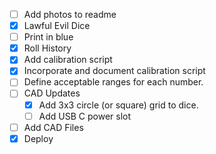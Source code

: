 - [ ] Add photos to readme
- [x] Lawful Evil Dice
- [ ] Print in blue
- [x] Roll History
- [x] Add calibration script
- [x] Incorporate and document calibration script
- [ ] Define acceptable ranges
 for each number.
- [ ] CAD Updates
  - [x] Add 3x3 circle (or square) grid to dice.
  - [ ] Add USB C power slot
- [ ] Add CAD Files
- [x] Deploy
